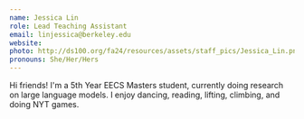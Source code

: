 ```yaml
---
name: Jessica Lin
role: Lead Teaching Assistant
email: linjessica@berkeley.edu 
website: 
photo: http://ds100.org/fa24/resources/assets/staff_pics/Jessica_Lin.png
pronouns: She/Her/Hers
---
```

Hi friends! I'm a 5th Year EECS Masters student, currently doing research on large language models. I enjoy dancing, reading, lifting, climbing, and doing NYT games. 
